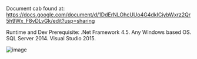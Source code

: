 Document cab found at: https://docs.google.com/document/d/1DdErNLOhcUUo4G4dkICiybWxrz2Qr5h9Wx_F8vDLvGk/edit?usp=sharing

Runtime and Dev Prerequisite:
.Net Framework 4.5.
Any Windows based OS.
SQL Server 2014.
Visual Studio 2015.

![image](https://user-images.githubusercontent.com/52432709/61491137-8ee63080-a97c-11e9-9c43-287bb23fe208.png)
